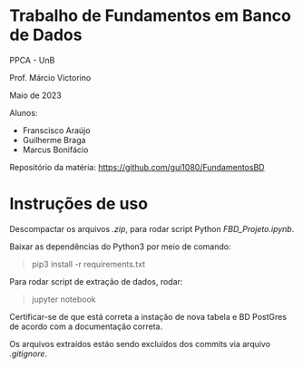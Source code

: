 # Trabalho de Fundamentos em Banco de Dados

PPCA - UnB

Prof. Márcio Victorino

Maio de 2023

Alunos:

- Franscisco Araújo
- Guilherme Braga
- Marcus Bonifácio

Repositório da matéria: https://github.com/gui1080/FundamentosBD

# Instruções de uso

Descompactar os arquivos *.zip*, para rodar script Python *FBD_Projeto.ipynb*. 

Baixar as dependências do Python3 por meio de comando:

> pip3 install -r requirements.txt

Para rodar script de extração de dados, rodar:

> jupyter notebook

Certificar-se de que está correta a instação de nova tabela e BD PostGres de acordo com a documentação correta.

Os arquivos extraídos estáo sendo excluídos dos commits via arquivo *.gitignore*. 